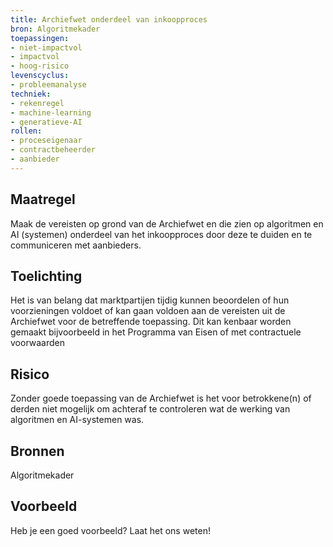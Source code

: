 ```yaml
---
title: Archiefwet onderdeel van inkoopproces
bron: Algoritmekader
toepassingen:
- niet-impactvol
- impactvol
- hoog-risico
levenscyclus:
- probleemanalyse
techniek:
- rekenregel
- machine-learning
- generatieve-AI
rollen:
- proceseigenaar
- contractbeheerder
- aanbieder
---
```


<!-- tags -->

## Maatregel
Maak de vereisten op grond van de Archiefwet en die zien op algoritmen en AI (systemen) onderdeel van het inkoopproces door deze te duiden en te communiceren met aanbieders. 

## Toelichting
Het is van belang dat marktpartijen tijdig kunnen beoordelen of hun voorzieningen voldoet of kan gaan voldoen aan de vereisten uit de Archiefwet voor de betreffende toepassing. Dit kan kenbaar worden gemaakt bijvoorbeeld in het Programma van Eisen of met contractuele voorwaarden

## Risico
Zonder goede toepassing van de Archiefwet is het voor betrokkene(n) of derden niet mogelijk om achteraf te controleren wat de werking van algoritmen en AI-systemen was.

## Bronnen
Algoritmekader

## Voorbeeld
Heb je een goed voorbeeld? Laat het ons weten!

